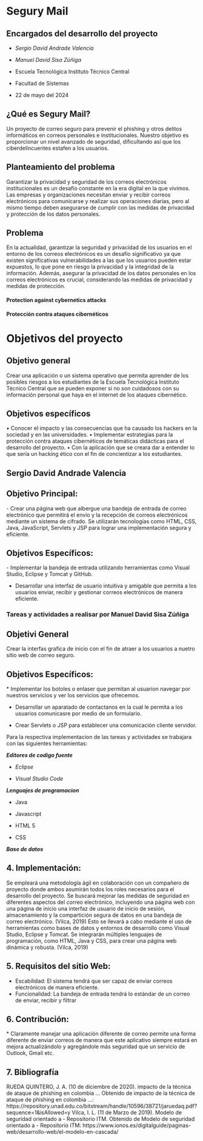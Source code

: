 # Segury Mail

## Encargados del desarrollo del proyecto
<p>

+ _Sergio David Andrade Valencia_

+ _Manuel David Sisa Zúñiga_

+ Escuela Tecnológica Instituto Técnico Central

+ Facultad de Sistemas

+ 22 de mayo del 2024

</p>

## ¿Qué es Segury Mail?

<p>Un proyecto de correo seguro para prevenir el phishing y otros delitos informáticos en correos personales e institucionales. Nuestro objetivo es proporcionar un nivel avanzado de seguridad, dificultando así que los ciberdelincuentes estafen a los usuarios.</p>


## Planteamiento del problema

<p>Garantizar la privacidad y seguridad de los correos electrónicos
institucionales es un desafío constante en la era digital en la que
vivimos. Las empresas y organizaciones necesitan enviar y recibir
correos electrónicos para comunicarse y realizar sus operaciones
diarias, pero al mismo tiempo deben asegurarse de cumplir con las
medidas de privacidad y protección de los datos personales.</p>

## Problema
<p>
En la actualidad, garantizar la seguridad y privacidad de los usuarios en el entorno de
los correos electrónicos es un desafío significativo ya que existen significativas 
vulnerabilidades a las que los usuarios pueden estar expuestos, lo que pone en riesgo la 
privacidad y la integridad de la información. 
Además, asegurar la privacidad de los datos personales en los correos electrónicos es crucial, 
considerando las medidas de privacidad y medidas de protección.
</p>

#### Protection against cybernetics attacks
#### Protección contra ataques cibernéticos


# 	Objetivos del proyecto

## Objetivo general

Crear una aplicación o un sistema operativo que permita aprender de los posibles riesgos a los estudiantes de la Escuela Tecnológica Instituto Técnico Central que se pueden exponer si no son cuidadosos con su información personal que haya en el internet de los ataques cibernético.

## Objetivos específicos

•	Conocer el impacto y las consecuencias que ha causado los hackers en la sociedad y en las universidades.
•	Implementar estrategias para la protección contra ataques cibernéticos de temáticas didácticas para el desarrollo del proyecto.
•	Con la aplicación que se creara dar a entender lo que sería un hacking ético con el fin de concientizar a los estudiantes.



## Sergio David Andrade Valencia

## 	Objetivo Principal: 

<p>
- Crear una página web que albergue una bandeja de entrada de correo electrónico que permitirá el envío y la recepción de correos electrónicos mediante un      sistema de cifrado. Se utilizarán tecnologías como HTML, CSS, Java, JavaScript, Servlets y JSP para lograr una implementación segura y eficiente.
</p>

## 	Objetivos Específicos: 

<p>
-	Implementar la bandeja de entrada utilizando herramientas como Visual Studio, Eclipse y Tomcat y GitHub.

-	Desarrollar una interfaz de usuario intuitiva y amigable que permita a los usuarios enviar, recibir y gestionar correos electrónicos de manera eficiente.

</p>

### Tareas y actividades a realisar por Manuel David Sisa Zúñiga

## Objetivi General
<p>
Crear la interfas grafica de inicio con el fin de atraer a los usuarios a nuetro sitio web de correo seguro. 
</p>

## 	Objetivos Específicos: 

<p>
*	Implementar los botoles o enlaser que permitan al usuarion navegar por nuestros servicios y ver los servicios que ofrecemos. 

*	Desarrollar un aparatado de contactanos en la cual le permita a los usuarios comunicasre por medio de un formulario.
  
* Crear Servlets o JSP para establecer una comunicación cliente servidor.

</p>

<p>Para la respectiva implementacion de las tareas y actividades se trabajara con las siguientes herramientas:

  _**Editores de codigo fuente**_

* _Eclipse_
  
* _Visual Studio Code_
  
_**Lenguajes de programacion**_

* Java

* Javascript

* HTML 5

* CSS

_**Base de datos**_
</p>


 ## 4.	Implementación:
<p>
Se empleará una metodología ágil en colaboración con un compañero de proyecto donde 
ambos asumirán todos los roles necesarios para el desarrollo del proyecto. 
Se buscará mejorar las medidas de seguridad en diferentes aspectos del correo 
electrónico, incluyendo una página web con una página de inicio una interfaz de usuario  
de inicio de sesión, almacenamiento y la compartición segura de datos en una bandeja de 
correo electrónico.  (Vilca, 2019)
Esto se llevará a cabo mediante el uso de herramientas como bases de datos y entornos 
de desarrollo como Visual Studio, Eclipse y Tomcat. Se integrarán múltiples lenguajes de 
programación, como HTML, Java y CSS, para crear una página web dinámica y robusta.  (Vilca, 2019)

</p>


 ## 5.	Requisitos del sitio Web: 

 <p>

* Escabilidad: El sistema tendrá que ser capaz de enviar correos electrónicos de manera eficiente.
* Funcionalidad: La bandeja de entrada tendrá lo estándar de un correo de enviar, recibir y filtrar
</p>

## 6.	Contribución: 
<p>
* Claramente manejar una aplicación diferente de correo permite una forma diferente de enviar correos de manera que este aplicativo siempre estará en mejora actualizándolo y agregándole más seguridad que un servicio de Outlook, Gmail etc. 
</p>


 ## 7.	Bibliografía

 <p>
RUEDA QUINTERO, J. A. (10 de diciembre de 2020). impacto de la técnica de ataque de phishing en colombia ... Obtenido de impacto de la técnica de ataque de phishing en colombia ...: https://repository.unad.edu.co/bitstream/handle/10596/38721/jaruedaq.pdf?sequence=1&isAllowed=y
Vilca, I. L. (11 de Marzo de 2019). Modelo de seguridad orientado a - Repositorio ITM. Obtenido de Modelo de seguridad orientado a - Repositorio ITM: https://www.ionos.es/digitalguide/paginas-web/desarrollo-web/el-modelo-en-cascada/

</p>
